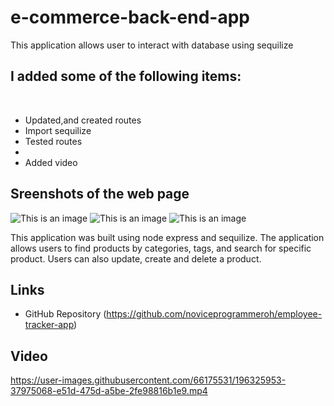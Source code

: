 # e-commerce-back-end-app
This application allows user to interact with database using sequilize

## I added some of the following items: <br />
<br />

- Updated,and created routes
- Import sequilize
- Tested routes 
- 
- Added video



## Sreenshots of the web page ##

![This is an image](/images/mainmenu.JPG)
![This is an image](/images/allroles.JPG)
![This is an image](/images/remove.jpg)

This application was built using node express and sequilize. The application allows users to find products by categories, tags, and search for specific product. Users can also update, create and delete a product. 



## Links ##

- GitHub Repository
(https://github.com/noviceprogrammeroh/employee-tracker-app)



## Video ##


https://user-images.githubusercontent.com/66175531/196325953-37975068-e51d-475d-a5be-2fe98816b1e9.mp4



